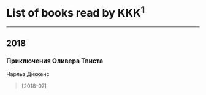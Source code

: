 # List of books read by KKK<sup>1</sup>
---

## 2018

### Приключения Оливера Твиста
Чарльз Диккенс
> [2018-07] 



